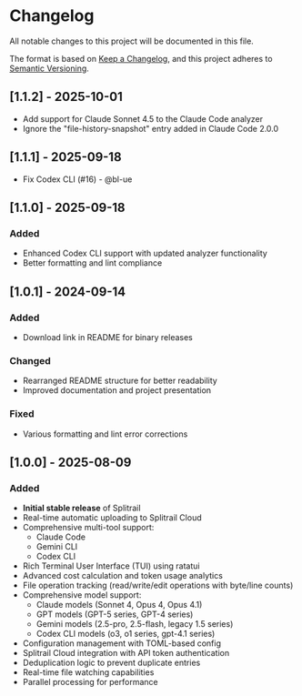 # Changelog

All notable changes to this project will be documented in this file.

The format is based on [Keep a Changelog](https://keepachangelog.com/en/1.0.0/),
and this project adheres to [Semantic Versioning](https://semver.org/spec/v2.0.0.html).

## [1.1.2] - 2025-10-01

- Add support for Claude Sonnet 4.5 to the Claude Code analyzer
- Ignore the "file-history-snapshot" entry added in Claude Code 2.0.0

## [1.1.1] - 2025-09-18

- Fix Codex CLI (#16) - @bl-ue

## [1.1.0] - 2025-09-18

### Added
- Enhanced Codex CLI support with updated analyzer functionality
- Better formatting and lint compliance

## [1.0.1] - 2024-09-14

### Added
- Download link in README for binary releases

### Changed
- Rearranged README structure for better readability
- Improved documentation and project presentation

### Fixed
- Various formatting and lint error corrections

## [1.0.0] - 2025-08-09

### Added

- **Initial stable release** of Splitrail
- Real-time automatic uploading to Splitrail Cloud
- Comprehensive multi-tool support:
  - Claude Code
  - Gemini CLI
  - Codex CLI
- Rich Terminal User Interface (TUI) using ratatui
- Advanced cost calculation and token usage analytics
- File operation tracking (read/write/edit operations with byte/line counts)
- Comprehensive model support:
  - Claude models (Sonnet 4, Opus 4, Opus 4.1)
  - GPT models (GPT-5 series, GPT-4 series)
  - Gemini models (2.5-pro, 2.5-flash, legacy 1.5 series)
  - Codex CLI models (o3, o1 series, gpt-4.1 series)
- Configuration management with TOML-based config
- Splitrail Cloud integration with API token authentication
- Deduplication logic to prevent duplicate entries
- Real-time file watching capabilities
- Parallel processing for performance
